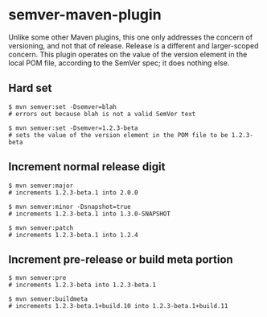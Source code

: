 # semver-maven-plugin

Unlike some other Maven plugins, this one only addresses the concern of versioning, and not that of release. Release is a different and larger-scoped concern. This plugin operates on the value of the version element in the local POM file, according to the SemVer spec; it does nothing else.


## Hard set

```
$ mvn semver:set -Dsemver=blah
# errors out because blah is not a valid SemVer text
```

```
$ mvn semver:set -Dsemver=1.2.3-beta
# sets the value of the version element in the POM file to be 1.2.3-beta
```

## Increment normal release digit

```
$ mvn semver:major
# increments 1.2.3-beta.1 into 2.0.0
```

```
$ mvn semver:minor -Dsnapshot=true
# increments 1.2.3-beta.1 into 1.3.0-SNAPSHOT
```

```
$ mvn semver:patch
# increments 1.2.3-beta.1 into 1.2.4
```

## Increment pre-release or build meta portion

```
$ mvn semver:pre
# increments 1.2.3-beta into 1.2.3-beta.1
```

```
$ mvn semver:buildmeta
# increments 1.2.3-beta.1+build.10 into 1.2.3-beta.1+build.11
```

